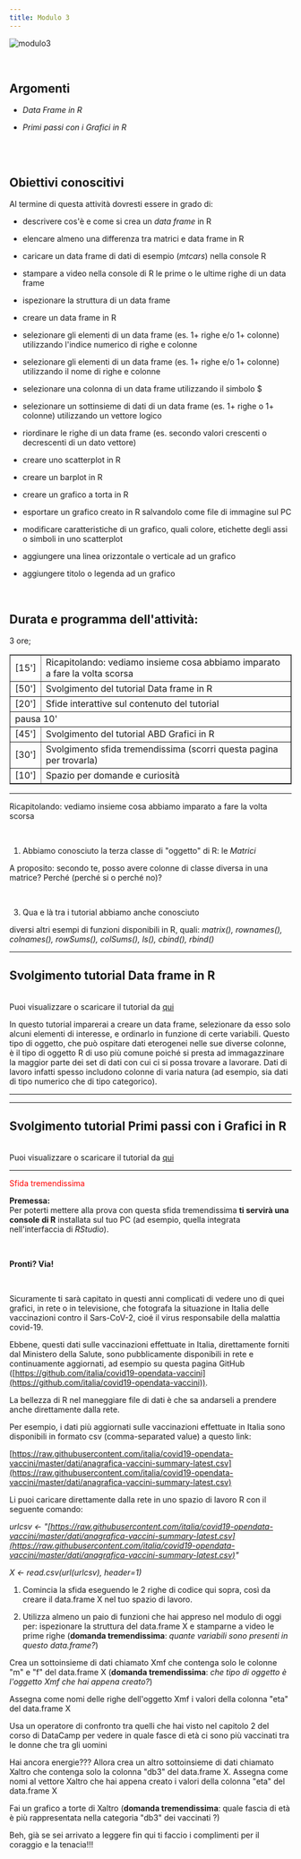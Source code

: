 ```yaml
---
title: Modulo 3
---
```


![modulo3](images/modulo3/modulo3.jpg)

<br>

## Argomenti

- *Data Frame in R*

- *Primi passi con i Grafici in R*

<br>
<br>

## Obiettivi conoscitivi

Al termine di questa attività dovresti essere in grado di:

- descrivere cos'è e come si crea un *data frame* in R

- elencare almeno una differenza tra matrici e data frame in R

- caricare un data frame di dati di esempio (*mtcars*) nella console R 

- stampare a video nella console di R le prime o le ultime righe di un data frame

- ispezionare la struttura di un data frame

- creare un data frame in R

- selezionare gli elementi di un data frame (es. 1+ righe e/o 1+ colonne) utilizzando l'indice numerico di righe e colonne

- selezionare gli elementi di un data frame (es. 1+ righe e/o 1+ colonne) utilizzando il nome di righe e colonne

- selezionare una colonna di un data frame utilizzando il simbolo $

- selezionare un sottinsieme di dati di un data frame (es. 1+ righe o 1+ colonne) utilizzando un vettore logico

- riordinare le righe di un data frame (es. secondo valori crescenti o decrescenti di un dato vettore)
  
- creare uno scatterplot in R
  
- creare un barplot in R

- creare un grafico a torta in R

- esportare un grafico creato in R salvandolo come file di immagine sul PC

- modificare caratteristiche di un grafico, quali colore, etichette degli assi o simboli in uno scatterplot

- aggiungere una linea orizzontale o verticale ad un grafico

- aggiungere titolo o legenda ad un grafico

<br>

## Durata e programma dell'attività:

3 ore;

<table border="1" width="700">
	<tr>
		<td>[15']</td>
		<td>Ricapitolando: vediamo insieme cosa abbiamo imparato a fare la volta scorsa</td>
	</tr>
	<tr>
		<td>[50']</td>
		<td>Svolgimento del tutorial Data frame in R</td>		
	</tr>
	<tr>
		<td>[20']</td>
		<td>Sfide interattive sul contenuto del tutorial</td>		
	</tr>
	<tr>
	<td colspan="2">pausa 10'</td>
	</tr>
	<tr>
		<td>[45']</td>
		<td>Svolgimento del tutorial ABD Grafici in R</td>		
	</tr>
	<tr>
		<td>[30']</td>
		<td>Svolgimento sfida tremendissima (scorri questa pagina per trovarla)</td>		
	</tr>
	<tr>
		<td>[10']</td>
		<td>Spazio per domande e curiosità</td>		
	</tr>
</table>


<hr>

Ricapitolando: vediamo insieme cosa abbiamo imparato a fare la volta scorsa

<br>



1. Abbiamo conosciuto la terza classe di "oggetto" di R: le *Matrici*

A proposito: secondo te, posso avere colonne di classe diversa in una matrice? Perché (perché si o perché no)?

<br>

3. Qua e là tra i tutorial abbiamo anche conosciuto

diversi altri esempi di funzioni disponibili in R, quali: *matrix(), rownames(), colnames(), rowSums(), colSums(), ls(), cbind(), rbind()*

<hr>

## Svolgimento tutorial Data frame in R

<br>Puoi visualizzare o scaricare il tutorial da [qui](https://maghetta.github.io/Corso-R-livello-base__BBC/Dataframe_in_R)

In questo tutorial imparerai a creare un data frame, selezionare da esso solo alcuni elementi di interesse, e ordinarlo in funzione di certe variabili.
Questo tipo di oggetto, che può ospitare dati eterogenei nelle sue diverse colonne, è il tipo di oggetto R di uso più comune poiché si presta 
ad immagazzinare la maggior parte dei set di dati con cui ci si possa trovare a lavorare. Dati di lavoro infatti spesso includono colonne di 
varia natura (ad esempio, sia dati di tipo numerico che di tipo categorico).


<hr>




<hr>

## Svolgimento tutorial Primi passi con i Grafici in R

<br>Puoi visualizzare o scaricare il tutorial da [qui](https://maghetta.github.io/Corso-R-livello-base__BBC/ABC_Grafici)

<hr>

<span style="color:red;">Sfida tremendissima</span>

**Premessa:**
<br>
Per poterti mettere alla prova con questa sfida tremendissima **ti servirà una console di R** installata sul tuo PC (ad esempio, quella integrata nell'interfaccia di *RStudio*).

<br>

**Pronti? Via!**

<br>

Sicuramente ti sarà capitato in questi anni complicati di vedere uno di quei grafici, in rete o in televisione, che fotografa la situazione in Italia delle vaccinazioni contro il Sars-CoV-2, cioé il virus responsabile della malattia covid-19.

Ebbene, questi dati sulle vaccinazioni effettuate in Italia, direttamente forniti dal Ministero della Salute, sono pubblicamente disponibili in rete e continuamente aggiornati, ad esempio su questa pagina GitHub ([https://github.com/italia/covid19-opendata-vaccini](https://github.com/italia/covid19-opendata-vaccini)).


La bellezza di R nel maneggiare file di dati è che sa andarseli a prendere anche direttamente dalla rete.

Per esempio, i dati più aggiornati sulle vaccinazioni effettuate in Italia sono disponibili in formato csv (comma-separated value) a questo link:

[https://raw.githubusercontent.com/italia/covid19-opendata-vaccini/master/dati/anagrafica-vaccini-summary-latest.csv](https://raw.githubusercontent.com/italia/covid19-opendata-vaccini/master/dati/anagrafica-vaccini-summary-latest.csv)


Li puoi caricare direttamente dalla rete in uno spazio di lavoro R con il seguente comando:

*urlcsv <- "[https://raw.githubusercontent.com/italia/covid19-opendata-vaccini/master/dati/anagrafica-vaccini-summary-latest.csv](https://raw.githubusercontent.com/italia/covid19-opendata-vaccini/master/dati/anagrafica-vaccini-summary-latest.csv)"*

*X <- read.csv(url(urlcsv), header=1)*

1. Comincia la sfida eseguendo le 2 righe di codice qui sopra, così da creare il data.frame X nel tuo spazio di lavoro.

2. Utilizza almeno un paio di funzioni che hai appreso nel modulo di oggi per: ispezionare la struttura del data.frame X e stamparne a video le prime righe (**domanda tremendissima**: *quante variabili sono presenti in questo data.frame?*)

Crea un sottoinsieme di dati chiamato Xmf che contenga solo le colonne "m" e  "f" del data.frame X (**domanda tremendissima**: *che tipo di oggetto è l'oggetto Xmf che hai appena creato?*)

Assegna come nomi delle righe dell'oggetto Xmf i valori della colonna "eta" del data.frame X

Usa un operatore di confronto tra quelli che hai visto nel capitolo 2 del corso di DataCamp per vedere in quale fasce di età ci sono più vaccinati  tra le donne che tra gli uomini

Hai ancora energie??? Allora crea un altro sottoinsieme di dati chiamato Xaltro che contenga solo la colonna "db3" del data.frame X. Assegna come nomi al vettore Xaltro che hai appena creato i valori della colonna "eta" del data.frame X

Fai un grafico a torte di Xaltro (**domanda tremendissima**: quale fascia di età è più rappresentata nella categoria "db3" dei vaccinati ?)


Beh, già se sei arrivato a leggere fin qui ti faccio i complimenti per il coraggio e la tenacia!!!
